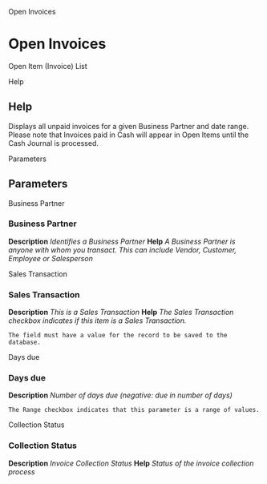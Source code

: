 
Open Invoices
# Open Invoices


Open Item (Invoice) List

Help
## Help

Displays all unpaid invoices for a given Business Partner and date range. Please note that Invoices paid in Cash will appear in Open Items until the Cash Journal is processed.

Parameters
## Parameters


Business Partner
### Business Partner

**Description**
 *Identifies a Business Partner*
**Help**
 *A Business Partner is anyone with whom you transact.  This can include Vendor, Customer, Employee or Salesperson*

Sales Transaction
### Sales Transaction

**Description**
 *This is a Sales Transaction*
**Help**
 *The Sales Transaction checkbox indicates if this item is a Sales Transaction.*

```
The field must have a value for the record to be saved to the database.
```
Days due
### Days due

**Description**
 *Number of days due (negative: due in number of days)*

```
The Range checkbox indicates that this parameter is a range of values.
```
Collection Status
### Collection Status

**Description**
 *Invoice Collection Status*
**Help**
 *Status of the invoice collection process*
